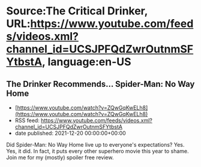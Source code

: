 # Source:The Critical Drinker, URL:https://www.youtube.com/feeds/videos.xml?channel_id=UCSJPFQdZwrOutnmSFYtbstA, language:en-US

## The Drinker Recommends... Spider-Man: No Way Home
 - [https://www.youtube.com/watch?v=ZQwGqKwELh8](https://www.youtube.com/watch?v=ZQwGqKwELh8)
 - RSS feed: https://www.youtube.com/feeds/videos.xml?channel_id=UCSJPFQdZwrOutnmSFYtbstA
 - date published: 2021-12-20 00:00:00+00:00

Did Spider-Man: No Way Home live up to everyone's expectations? Yes. Yes, it did. In fact, it puts every other superhero movie this year to shame. Join me for my (mostly) spoiler free review.

